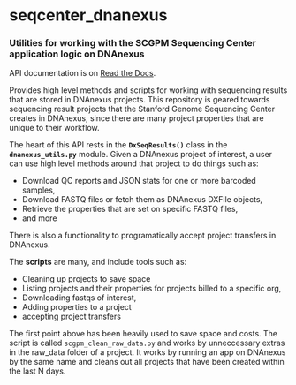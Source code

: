 # seqcenter_dnanexus

### Utilities for working with the SCGPM Sequencing Center application logic on DNAnexus

API documentation is on [Read the Docs](https://scgpm-seqresults-dnanexus.readthedocs.io/en/latest/index.html).

Provides high level methods and scripts for working with sequencing results that are stored in DNAnexus projects. This repository is geared towards sequencing result projects that the Stanford Genome Sequencing Center creates in DNAnexus, since there are many project properties that are unique to their workflow.  

The heart of this API rests in the **`DxSeqResults()`** class in the **`dnanexus_utils.py`** module. Given a DNAnexus project of interest, a user can use high level methods around that project to do things such as:

* Download QC reports and JSON stats for one or more barcoded samples,
* Download FASTQ files or fetch them as DNAnexus DXFile objects,
* Retrieve the properties that are set on specific FASTQ files,
* and more

There is also a functionality to programatically accept project transfers in DNAnexus. 

The **scripts** are many, and include tools such as:

* Cleaning up projects to save space
* Listing projects and their properties for projects billed to a specific org,
* Downloading fastqs of interest,
* Adding properties to a project
* accepting project transfers

The first point above has been heavily used to save space and costs. The script is called ``scgpm_clean_raw_data.py`` and works by unneccessary extras in the raw_data folder of a project.  It works by running an app on DNAnexus by the same name and cleans out all projects that have been created within the last N days. 


